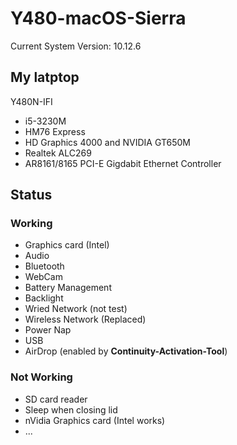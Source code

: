 # Y480-macOS-Sierra
Current System Version: 10.12.6

## My latptop
Y480N-IFI
- i5-3230M
- HM76 Express
- HD Graphics 4000 and NVIDIA GT650M
- Realtek ALC269
- AR8161/8165 PCI-E Gigdabit Ethernet Controller

## Status

### Working
- Graphics card (Intel)
- Audio
- Bluetooth
- WebCam
- Battery Management
- Backlight
- Wried Network (not test)
- Wireless Network (Replaced)
- Power Nap
- USB
- AirDrop (enabled by **Continuity-Activation-Tool**)


### Not Working
- SD card reader
- Sleep when closing lid
- nVidia Graphics card (Intel works)
- ...




